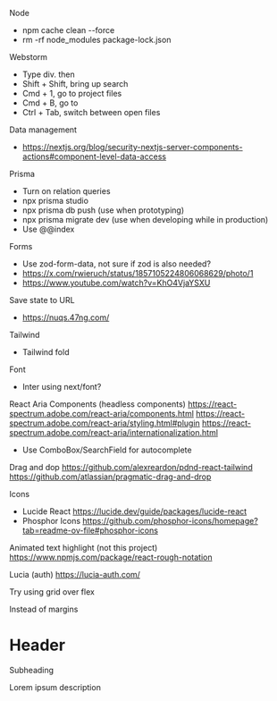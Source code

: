 Node

- npm cache clean --force
- rm -rf node_modules package-lock.json

Webstorm

- Type div. then <tab>
- Shift + Shift, bring up search
- Cmd + 1, go to project files
- Cmd + B, go to
- Ctrl + Tab, switch between open files

Data management

- https://nextjs.org/blog/security-nextjs-server-components-actions#component-level-data-access

Prisma

- Turn on relation queries
- npx prisma studio
- npx prisma db push (use when prototyping)
- npx prisma migrate dev (use when developing while in production)
- Use @@index

Forms

- Use zod-form-data, not sure if zod is also needed?
- https://x.com/rwieruch/status/1857105224806068629/photo/1
- https://www.youtube.com/watch?v=KhO4VjaYSXU

Save state to URL

- https://nuqs.47ng.com/

Tailwind

- Tailwind fold

Font

- Inter using next/font?

React Aria Components (headless components)
https://react-spectrum.adobe.com/react-aria/components.html
https://react-spectrum.adobe.com/react-aria/styling.html#plugin
https://react-spectrum.adobe.com/react-aria/internationalization.html

- Use ComboBox/SearchField for autocomplete

Drag and dop
https://github.com/alexreardon/pdnd-react-tailwind
https://github.com/atlassian/pragmatic-drag-and-drop

Icons

- Lucide React
  https://lucide.dev/guide/packages/lucide-react
- Phosphor Icons
  https://github.com/phosphor-icons/homepage?tab=readme-ov-file#phosphor-icons

Animated text highlight (not this project)
https://www.npmjs.com/package/react-rough-notation

Lucia (auth)
https://lucia-auth.com/

Try using grid over flex

Instead of margins
<div class="container flex gap-10">
  <div class="flex gap-5">
    <h1>Header</h1>
    <p>Subheading</p>
  </div>
  <p>Lorem ipsum description</p>
</div>

